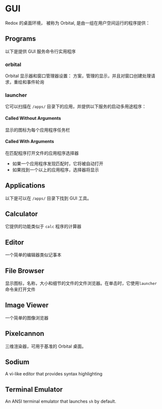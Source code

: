 # GUI

Redox 的桌面环境， 被称为 Orbital, 是由一组在用户空间运行的程序提供：

## Programs
以下是提供 GUI 服务命令行实用程序

### orbital
Orbital 显示器和窗口管理器设置： 方案，管理的显示，并且对窗口创建处理请求，重绘和事件轮询

### launcher
它可以扫描在 `/apps/` 目录下的应用，并提供以下服务的启动多用途程序：

#### Called Without Arguments
显示的图标为每个应用程序任务栏

#### Called With Arguments
在匹配程序打开文件的应用程序选择器
- 如果一个应用程序发现匹配时，它将被自动打开
- 如果找到一个以上的应用程序，选择器将显示

## Applications
以下是可以在 `/apps/` 目录下找到 GUI 工具。

## Calculator
它提供的功能类似于 `calc` 程序的计算器

## Editor
一个简单的编辑器类似记事本

## File Browser
显示图标，名称，大小和细节的文件的文件浏览器。在单击时，它使用`launcher`命令来打开文件

## Image Viewer
一个简单的图像浏览器

## Pixelcannon
三维渲染器，可用于基准的 Orbital 桌面。

## Sodium
A vi-like editor that provides syntax highlighting

## Terminal Emulator
An ANSI terminal emulator that launches `sh` by default.

